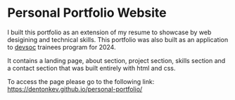 # Personal Portfolio Website

I built this portfolio as an extension of my resume to showcase by web desigining and technical skills. This portfolio was also built as an application to [devsoc](https://devsoc.app/) trainees program for 2024. 

It contains a landing page, about section, project section, skills section and a contact section that was built entirely with html and css.

To access the page please go to the following link: https://dentonkev.github.io/personal-portfolio/